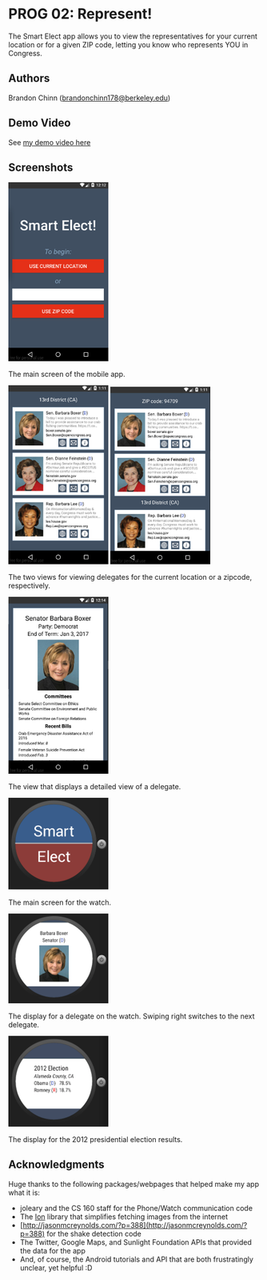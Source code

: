 # PROG 02: Represent!

The Smart Elect app allows you to view the representatives for your current location or for a given ZIP code, letting you know who represents YOU in Congress.

## Authors

Brandon Chinn ([brandonchinn178@berkeley.edu](mailto:brandonchinn178@berkeley.edu))

## Demo Video

See [my demo video here]()

## Screenshots

<img src="screenshots/phone_main.png" width="200" />

The main screen of the mobile app.

<img src="screenshots/phone_congressional.png" width="200" />
<img src="screenshots/phone_zip.png" width="200" />

The two views for viewing delegates for the current location or a zipcode, respectively.

<img src="screenshots/phone_detailed.png" width="200" />

The view that displays a detailed view of a delegate.

<img src="screenshots/watch_main.png" width="200" />

The main screen for the watch.

<img src="screenshots/watch_delegate.png" width="200" />

The display for a delegate on the watch. Swiping right switches to the next delegate.

<img src="screenshots/watch_election.png" width="200" />

The display for the 2012 presidential election results.

## Acknowledgments

Huge thanks to the following packages/webpages that helped make my app what it is:

- joleary and the CS 160 staff for the Phone/Watch communication code
- The [Ion](https://github.com/koush/ion) library that simplifies fetching images from the internet
- [http://jasonmcreynolds.com/?p=388](http://jasonmcreynolds.com/?p=388) for the shake detection code
- The Twitter, Google Maps, and Sunlight Foundation APIs that provided the data for the app
- And, of course, the Android tutorials and API that are both frustratingly unclear, yet helpful :D
